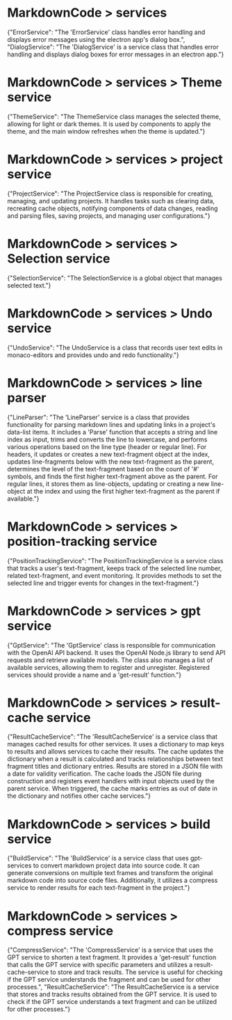 # MarkdownCode > services
{"ErrorService": "The 'ErrorService' class handles error handling and displays error messages using the electron app's dialog box.", "DialogService": "The 'DialogService' is a service class that handles error handling and displays dialog boxes for error messages in an electron app."}
# MarkdownCode > services > Theme service
{"ThemeService": "The ThemeService class manages the selected theme, allowing for light or dark themes. It is used by components to apply the theme, and the main window refreshes when the theme is updated."}
# MarkdownCode > services > project service
{"ProjectService": "The ProjectService class is responsible for creating, managing, and updating projects. It handles tasks such as clearing data, recreating cache objects, notifying components of data changes, reading and parsing files, saving projects, and managing user configurations."}
# MarkdownCode > services > Selection service
{"SelectionService": "The SelectionService is a global object that manages selected text."}
# MarkdownCode > services > Undo service
{"UndoService": "The UndoService is a class that records user text edits in monaco-editors and provides undo and redo functionality."}
# MarkdownCode > services > line parser
{"LineParser": "The 'LineParser' service is a class that provides functionality for parsing markdown lines and updating links in a project's data-list items. It includes a 'Parse' function that accepts a string and line index as input, trims and converts the line to lowercase, and performs various operations based on the line type (header or regular line). For headers, it updates or creates a new text-fragment object at the index, updates line-fragments below with the new text-fragment as the parent, determines the level of the text-fragment based on the count of '#' symbols, and finds the first higher text-fragment above as the parent. For regular lines, it stores them as line-objects, updating or creating a new line-object at the index and using the first higher text-fragment as the parent if available."}
# MarkdownCode > services > position-tracking service
{"PositionTrackingService": "The PositionTrackingService is a service class that tracks a user's text-fragment, keeps track of the selected line number, related text-fragment, and event monitoring. It provides methods to set the selected line and trigger events for changes in the text-fragment."}
# MarkdownCode > services > gpt service
{"GptService": "The 'GptService' class is responsible for communication with the OpenAI API backend. It uses the OpenAI Node.js library to send API requests and retrieve available models. The class also manages a list of available services, allowing them to register and unregister. Registered services should provide a name and a 'get-result' function."}
# MarkdownCode > services > result-cache service
{"ResultCacheService": "The 'ResultCacheService' is a service class that manages cached results for other services. It uses a dictionary to map keys to results and allows services to cache their results. The cache updates the dictionary when a result is calculated and tracks relationships between text fragment titles and dictionary entries. Results are stored in a JSON file with a date for validity verification. The cache loads the JSON file during construction and registers event handlers with input objects used by the parent service. When triggered, the cache marks entries as out of date in the dictionary and notifies other cache services."}
# MarkdownCode > services > build service
{"BuildService": "The 'BuildService' is a service class that uses gpt-services to convert markdown project data into source code. It can generate conversions on multiple text frames and transform the original markdown code into source code files. Additionally, it utilizes a compress service to render results for each text-fragment in the project."}
# MarkdownCode > services > compress service
{"CompressService": "The 'CompressService' is a service that uses the GPT service to shorten a text fragment. It provides a 'get-result' function that calls the GPT service with specific parameters and utilizes a result-cache-service to store and track results. The service is useful for checking if the GPT service understands the fragment and can be used for other processes.", "ResultCacheService": "The ResultCacheService is a service that stores and tracks results obtained from the GPT service. It is used to check if the GPT service understands a text fragment and can be utilized for other processes."}
